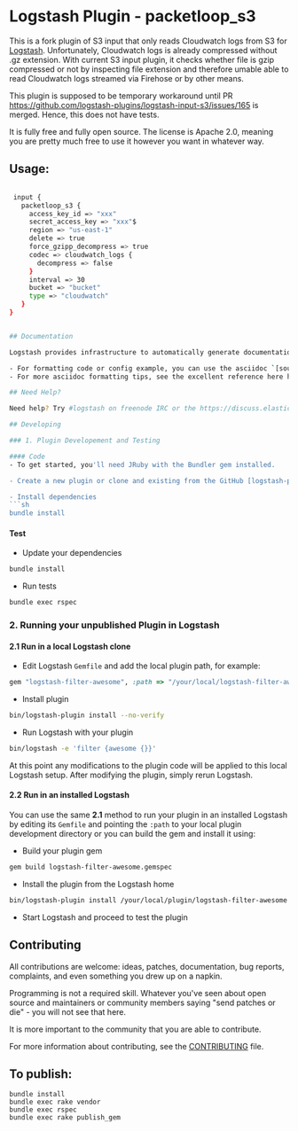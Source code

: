 # Logstash Plugin - packetloop_s3

This is a fork plugin of S3 input that only reads Cloudwatch logs from S3 for [Logstash](https://github.com/elastic/logstash).
Unfortunately, Cloudwatch logs is already compressed without .gz extension. With current S3 input plugin, it checks whether
file is gzip compressed or not by inspecting file extension and therefore umable able to read Cloudwatch logs streamed via
Firehose or by other means.

This plugin is supposed to be temporary workaround until PR https://github.com/logstash-plugins/logstash-input-s3/issues/165
is merged. Hence, this does not have tests.

It is fully free and fully open source. The license is Apache 2.0, meaning you are pretty much free to use it however you want in whatever way.

## Usage:
```bash

 input {
   packetloop_s3 {
     access_key_id => "xxx"
     secret_access_key => "xxx"$
     region => "us-east-1"
     delete => true
     force_gzipp_decompress => true
     codec => cloudwatch_logs {
       decompress => false
     }
     interval => 30
     bucket => "bucket"
     type => "cloudwatch"
   }
}


## Documentation

Logstash provides infrastructure to automatically generate documentation for this plugin. We use the asciidoc format to write documentation so any comments in the source code will be first converted into asciidoc and then into html. All plugin documentation are placed under one [central location](http://www.elastic.co/guide/en/logstash/current/).

- For formatting code or config example, you can use the asciidoc `[source,ruby]` directive
- For more asciidoc formatting tips, see the excellent reference here https://github.com/elastic/docs#asciidoc-guide

## Need Help?

Need help? Try #logstash on freenode IRC or the https://discuss.elastic.co/c/logstash discussion forum.

## Developing

### 1. Plugin Developement and Testing

#### Code
- To get started, you'll need JRuby with the Bundler gem installed.

- Create a new plugin or clone and existing from the GitHub [logstash-plugins](https://github.com/logstash-plugins) organization. We also provide [example plugins](https://github.com/logstash-plugins?query=example).

- Install dependencies
```sh
bundle install
```

#### Test

- Update your dependencies

```sh
bundle install
```

- Run tests

```sh
bundle exec rspec
```

### 2. Running your unpublished Plugin in Logstash

#### 2.1 Run in a local Logstash clone

- Edit Logstash `Gemfile` and add the local plugin path, for example:
```ruby
gem "logstash-filter-awesome", :path => "/your/local/logstash-filter-awesome"
```
- Install plugin
```sh
bin/logstash-plugin install --no-verify
```
- Run Logstash with your plugin
```sh
bin/logstash -e 'filter {awesome {}}'
```
At this point any modifications to the plugin code will be applied to this local Logstash setup. After modifying the plugin, simply rerun Logstash.

#### 2.2 Run in an installed Logstash

You can use the same **2.1** method to run your plugin in an installed Logstash by editing its `Gemfile` and pointing the `:path` to your local plugin development directory or you can build the gem and install it using:

- Build your plugin gem
```sh
gem build logstash-filter-awesome.gemspec
```
- Install the plugin from the Logstash home
```sh
bin/logstash-plugin install /your/local/plugin/logstash-filter-awesome.gem
```
- Start Logstash and proceed to test the plugin

## Contributing

All contributions are welcome: ideas, patches, documentation, bug reports, complaints, and even something you drew up on a napkin.

Programming is not a required skill. Whatever you've seen about open source and maintainers or community members  saying "send patches or die" - you will not see that here.

It is more important to the community that you are able to contribute.

For more information about contributing, see the [CONTRIBUTING](https://github.com/elastic/logstash/blob/master/CONTRIBUTING.md) file.

## To publish:
```
bundle install
bundle exec rake vendor
bundle exec rspec
bundle exec rake publish_gem
